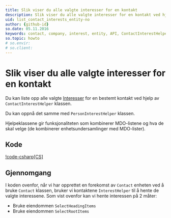 ```yaml
---
title: Slik viser du alle valgte interesser for en kontakt
description: Slik viser du alle valgte interesser for en kontakt ved hjelp av enheter
uid: list_contact_interests_entity-no
author: {github-id}
so.date: 05.11.2016
keywords: contact, company, interest, entity, API, ContactInterestHelper, SelectHeadingItems, SelectRootItems
so.topic: howto
# so.envir:
# so.client:
---
```


# Slik viser du alle valgte interesser for en kontakt

Du kan liste opp alle valgte [Interesser][1] for en bestemt kontakt ved hjelp av `ContactInterestHelper` klassen.

Du kan oppnå det samme med `PersonInterestHelper` klassen.

Hjelpeklassene gir funksjonaliteten som kombinerer MDO-listene og hva de skal velge (de kombinerer enhetsundersamlinger med MDO-lister).

## Kode

[!code-csharp[CS]](includes/list-interests-entity.cs)

## Gjennomgang

I koden ovenfor, når vi har opprettet en forekomst av `Contact` enheten ved å bruke `Contact` klassen, bruker vi kontaktene `InterestHelper` til å hente de valgte interessene. Som vist ovenfor kan vi hente interessen på 2 måter:

* Bruke eiendommen `SelectHeadingItems` 
* Bruke eiendommen `SelectRootItems` 

<!-- Referenced links -->
[1]: ../../interests.md
